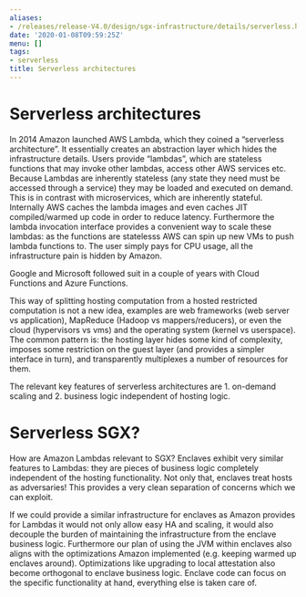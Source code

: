 ```yaml
---
aliases:
- /releases/release-V4.0/design/sgx-infrastructure/details/serverless.html
date: '2020-01-08T09:59:25Z'
menu: []
tags:
- serverless
title: Serverless architectures
---
```



# Serverless architectures

In 2014 Amazon launched AWS Lambda, which they coined a “serverless architecture”. It essentially creates an abstraction
layer which hides the infrastructure details. Users provide “lambdas”, which are stateless functions that may invoke
other lambdas, access other AWS services etc. Because Lambdas are inherently stateless (any state they need must be
accessed through a service) they may be loaded and executed on demand. This is in contrast with microservices, which
are inherently stateful. Internally AWS caches the lambda images and even caches JIT compiled/warmed up code in order
to reduce latency. Furthermore the lambda invocation interface provides a convenient way to scale these lambdas: as the
functions are statelesss AWS can spin up new VMs to push lambda functions to. The user simply pays for CPU usage, all
the infrastructure pain is hidden by Amazon.

Google and Microsoft followed suit in a couple of years with Cloud Functions and Azure Functions.

This way of splitting hosting computation from a hosted restricted computation is not a new idea, examples are web
frameworks (web server vs application), MapReduce (Hadoop vs mappers/reducers), or even the cloud (hypervisors vs vms)
and the operating system (kernel vs userspace). The common pattern is: the hosting layer hides some kind of complexity,
imposes some restriction on the guest layer (and provides a simpler interface in turn), and transparently multiplexes
a number of resources for them.

The relevant key features of serverless architectures are 1. on-demand scaling and 2. business logic independent of
hosting logic.


# Serverless SGX?

How are Amazon Lambdas relevant to SGX? Enclaves exhibit very similar features to Lambdas: they are pieces of business
logic completely independent of the hosting functionality. Not only that, enclaves treat hosts as adversaries! This
provides a very clean separation of concerns which we can exploit.

If we could provide a similar infrastructure for enclaves as Amazon provides for Lambdas it would not only allow easy
HA and scaling, it would also decouple the burden of maintaining the infrastructure from the enclave business logic.
Furthermore our plan of using the JVM within enclaves also aligns with the optimizations Amazon implemented (e.g.
keeping warmed up enclaves around). Optimizations like upgrading to local attestation also become orthogonal to
enclave business logic. Enclave code can focus on the specific functionality at hand, everything else is taken care of.

